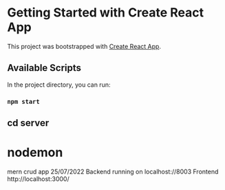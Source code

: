 # Getting Started with Create React App

This project was bootstrapped with [Create React App](https://github.com/facebook/create-react-app).

## Available Scripts

In the project directory, you can run:

### `npm start`

## cd server

# nodemon

mern crud app 25/07/2022
Backend running on
localhost://8003
Frontend
http://localhost:3000/
